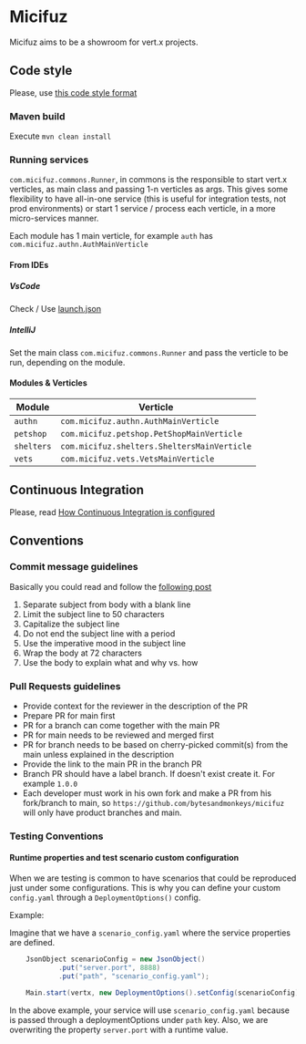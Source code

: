 # Micifuz

Micifuz aims to be a showroom for vert.x projects. 

## Code style

Please, use [this code style format](./docs/micifuz-formats.xml)

### Maven build

Execute ```mvn clean install```

### Running services

`com.micifuz.commons.Runner`, in commons is the responsible to start vert.x verticles, as main class and passing 1-n verticles as args. This gives some flexibility to have all-in-one service (this is useful for integration tests, not prod environments) or start 1 service / process each verticle, in a more micro-services manner.

Each module has 1 main verticle, for example `auth` has `com.micifuz.authn.AuthMainVerticle`

#### From IDEs

##### VsCode

Check / Use [launch.json](.vscode/launch.json)

##### IntelliJ

Set the main class  `com.micifuz.commons.Runner` and pass the verticle to be run, depending on the module.


#### Modules & Verticles

| Module          | Verticle           |
| -------------   |-------------| 
| `authn`         | `com.micifuz.authn.AuthMainVerticle` | 
| `petshop`       | `com.micifuz.petshop.PetShopMainVerticle` | 
| `shelters`      | `com.micifuz.shelters.SheltersMainVerticle` | 
| `vets`          | `com.micifuz.vets.VetsMainVerticle` | 


## Continuous Integration 

Please, read [How Continuous Integration is configured](./docs/continuous-integration.md)

## Conventions

### Commit message guidelines

Basically you could read and follow the [following post](https://chris.beams.io/posts/git-commit/)

1. Separate subject from body with a blank line
2. Limit the subject line to 50 characters
3. Capitalize the subject line
4. Do not end the subject line with a period
5. Use the imperative mood in the subject line
6. Wrap the body at 72 characters
7. Use the body to explain what and why vs. how

### Pull Requests guidelines
* Provide context for the reviewer in the description of the PR
* Prepare PR for main first
* PR for a branch can come together with the main PR
* PR for main needs to be reviewed and merged first
* PR for branch needs to be based on cherry-picked commit(s) from the main unless explained in the description
* Provide the link to the main PR in the branch PR
* Branch PR should have a label branch. If doesn't exist create it. For example `1.0.0`
* Each developer must work in his own fork and make a PR from his fork/branch to main, 
so `https://github.com/bytesandmonkeys/micifuz` will only have product branches and main.

### Testing Conventions

#### Runtime properties and test scenario custom configuration

When we are testing is common to have scenarios that could be reproduced just under some configurations. This is why
you can define your custom `config.yaml` through a `DeploymentOptions()` config.

Example:

Imagine that we have a `scenario_config.yaml` where the service properties are defined.

```java
    JsonObject scenarioConfig = new JsonObject()
            .put("server.port", 8888)
            .put("path", "scenario_config.yaml");

    Main.start(vertx, new DeploymentOptions().setConfig(scenarioConfig)).result();
```

In the above example, your service will use `scenario_config.yaml` because is passed through a deploymentOptions under
`path` key. Also, we are overwriting the property `server.port` with a runtime value.
